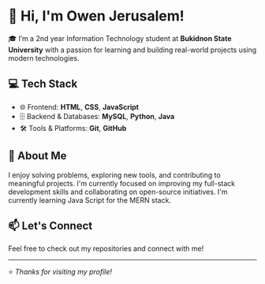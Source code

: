 # 👋 Hi, I'm Owen Jerusalem!

🎓 I’m a 2nd year Information Technology student at **Bukidnon State University** with a passion for learning and building real-world projects using modern technologies.

## 💻 Tech Stack

- 🌐 Frontend: **HTML**, **CSS**, **JavaScript**
- 🗄️ Backend & Databases: **MySQL**, **Python**, **Java**
- 🛠️ Tools & Platforms: **Git**, **GitHub**

## 🚀 About Me

I enjoy solving problems, exploring new tools, and contributing to meaningful projects. I'm currently focused on improving my full-stack development skills and collaborating on open-source initiatives.
I'm currently learning Java Script for the MERN stack.

## 📫 Let's Connect

Feel free to check out my repositories and connect with me!

---

⭐ *Thanks for visiting my profile!*

